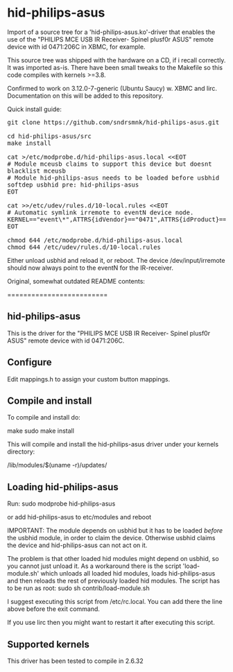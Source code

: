 hid-philips-asus
================

Import of a source tree for a 'hid-philips-asus.ko'-driver that enables the
use of the "PHILIPS MCE USB IR Receiver- Spinel plusf0r ASUS" remote device
with id 0471:206C in XBMC, for example.

This source tree was shipped with the hardware on a CD, if i recall correctly.
It was imported as-is. There have been small tweaks to the Makefile so this
code compiles with kernels >=3.8.

Confirmed to work on 3.12.0-7-generic (Ubuntu Saucy) w. XBMC and lirc.
Documentation on this will be added to this repository.

Quick install guide:

<pre>
git clone https://github.com/sndrsmnk/hid-philips-asus.git

cd hid-philips-asus/src
make install

cat &gt;/etc/modprobe.d/hid-philips-asus.local &lt;&lt;EOT
# Module mceusb claims to support this device but doesnt
blacklist mceusb
# Module hid-philips-asus needs to be loaded before usbhid
softdep usbhid pre: hid-philips-asus
EOT

cat &gt;&gt;/etc/udev/rules.d/10-local.rules &lt;&lt;EOT
# Automatic symlink irremote to eventN device node.
KERNEL=="event\*",ATTRS{idVendor}=="0471",ATTRS{idProduct}=="206c",SYMLINK="input/irremote"
EOT

chmod 644 /etc/modprobe.d/hid-philips-asus.local
chmod 644 /etc/udev/rules.d/10-local.rules
</pre>

Either unload usbhid and reload it, or reboot. The device /dev/input/irremote
should now always point to the eventN for the IR-receiver.



Original, somewhat outdated README contents:

=========================

hid-philips-asus
----------------

This is the driver for the "PHILIPS MCE USB IR Receiver- Spinel plusf0r ASUS"
remote device with id 0471:206C.

Configure
------------------
Edit mappings.h to assign your custom button mappings.

Compile and install
------------------

To compile and install do:

 make
 sudo make install

This will compile and install the hid-philips-asus driver under your kernels
directory:

 /lib/modules/$(uname -r)/updates/

Loading hid-philips-asus
------------
Run:
 sudo modprobe hid-philips-asus

or add hid-philips-asus to etc/modules and reboot

IMPORTANT:
The module depends on usbhid but it has to be loaded *before* the usbhid module,
in order to claim the device. Otherwise usbhid claims the device and
hid-philips-asus can not act on it.

The problem is that other loaded hid modules might depend on usbhid,
so you cannot just unload it.
As a workaround there is the script 'load-module.sh' which unloads all loaded
hid modules, loads hid-philips-asus and then reloads the rest of previously
loaded hid modules.
The script has to be run as root:
 sudo sh contrib/load-module.sh

I suggest executing this script from /etc/rc.local.
You can add there the line above before the exit command.

If you use lirc then you might want to restart it after executing this script.

Supported kernels
----------------

This driver has been tested to compile in 2.6.32
